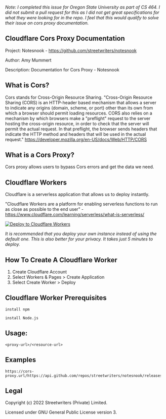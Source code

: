 _Note: I completed this issue for Oregon State University as part of CS 464. I did not submit a pull request for this as I did not get great specifications for what they were looking for in the repo.  I feel that this would qualify to solve their issue on cors proxy documentation._

## **Cloudflare Cors Proxy Documentation**
Project: Notesnook - https://github.com/streetwriters/notesnook

Author: Amy Mummert

Description: Documentation for Cors Proxy - Notesnook

## What is Cors?
Cors stands for Cross-Origin Resource Sharing. "Cross-Origin Resource Sharing (CORS) is an HTTP-header based mechanism that allows a server to indicate any origins (domain, scheme, or port) other than its own from which a browser should permit loading resources. CORS also relies on a mechanism by which browsers make a "preflight" request to the server hosting the cross-origin resource, in order to check that the server will permit the actual request. In that preflight, the browser sends headers that indicate the HTTP method and headers that will be used in the actual request." https://developer.mozilla.org/en-US/docs/Web/HTTP/CORS 

## What is a Cors Proxy?
Cors proxy allows users to bypass Cors errors and get the data we need.

## Cloudflare Workers
Cloudflare is a serverless application that allows us to deploy instantly. 

"Cloudflare Workers are a platform for enabling serverless functions to run as close as possible to the end user" - https://www.cloudflare.com/learning/serverless/what-is-serverless/          

[![Deploy to Cloudflare Workers](https://deploy.workers.cloudflare.com/button)](https://deploy.workers.cloudflare.com/?url=https://github.com/streetwriters/cors)


_It is recommended that you deploy your own instance instead of using the default one. This is also better for your privacy. It takes just 5 minutes to deploy._

## How To Create A Cloudflare Worker
1. Create Cloudflare Account 
2. Select Workers & Pages > Create Application
2. Select Create Worker > Deploy

## Cloudflare Worker Prerequisites
`install npm`

`install Node.js`

## Usage:

```
<proxy-url>/<resource-url>

```

## Examples

```
https://cors-proxy.url/https://api.github.com/repos/streetwriters/notesnook/releases/tags/v2.2.4

```

## Legal
Copyright (c) 2022 Streetwriters (Private) Limited.

Licensed under GNU General Public License version 3.
